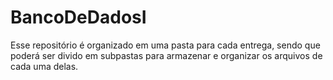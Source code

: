 # BancoDeDadosI
Esse repositório é organizado em uma pasta para cada entrega, sendo que poderá ser divido em subpastas para armazenar e organizar os arquivos de cada uma delas.
